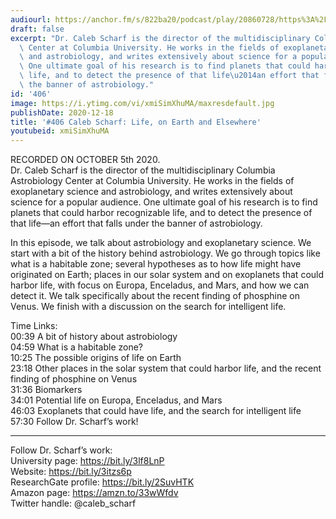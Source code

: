 ```yaml
---
audiourl: https://anchor.fm/s/822ba20/podcast/play/20860728/https%3A%2F%2Fd3ctxlq1ktw2nl.cloudfront.net%2Fstaging%2F2020-9-9%2Fe21d68a2-982a-36a4-1698-d44998574b48.m4a
draft: false
excerpt: "Dr. Caleb Scharf is the director of the multidisciplinary Columbia Astrobiology\
  \ Center at Columbia University. He works in the fields of exoplanetary science\
  \ and astrobiology, and writes extensively about science for a popular audience.\
  \ One ultimate goal of his research is to find planets that could harbor recognizable\
  \ life, and to detect the presence of that life\u2014an effort that falls under\
  \ the banner of astrobiology."
id: '406'
image: https://i.ytimg.com/vi/xmiSimXhuMA/maxresdefault.jpg
publishDate: 2020-12-18
title: '#406 Caleb Scharf: Life, on Earth and Elsewhere'
youtubeid: xmiSimXhuMA
---
```

<div class="timelinks">

RECORDED ON OCTOBER 5th 2020.  
Dr. Caleb Scharf is the director of the multidisciplinary Columbia Astrobiology Center at Columbia University. He works in the fields of exoplanetary science and astrobiology, and writes extensively about science for a popular audience. One ultimate goal of his research is to find planets that could harbor recognizable life, and to detect the presence of that life—an effort that falls under the banner of astrobiology.

In this episode, we talk about astrobiology and exoplanetary science. We start with a bit of the history behind astrobiology. We go through topics like what is a habitable zone; several hypotheses as to how life might have originated on Earth; places in our solar system and on exoplanets that could harbor life, with focus on Europa, Enceladus, and Mars, and how we can detect it. We talk specifically about the recent finding of phosphine on Venus. We finish with a discussion on the search for intelligent life.

Time Links:  
<time>00:39</time> A bit of history about astrobiology  
<time>04:59</time> What is a habitable zone?  
<time>10:25</time> The possible origins of life on Earth  
<time>23:18</time> Other places in the solar system that could harbor life, and the recent finding of phosphine on Venus  
<time>31:36</time> Biomarkers   
<time>34:01</time> Potential life on Europa, Enceladus, and Mars  
<time>46:03</time> Exoplanets that could have life, and the search for intelligent life  
<time>57:30</time> Follow Dr. Scharf’s work!

---

Follow Dr. Scharf’s work:  
University page: https://bit.ly/3lf8LnP  
Website: https://bit.ly/3itzs6p  
ResearchGate profile: https://bit.ly/2SuvHTK  
Amazon page: https://amzn.to/33wWfdv  
Twitter handle: @caleb_scharf
</div>


